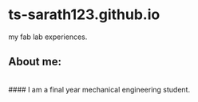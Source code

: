 # ts-sarath123.github.io
my fab lab experiences.
<br>
## About me:
<br>
#### I am a final year mechanical engineering student.

